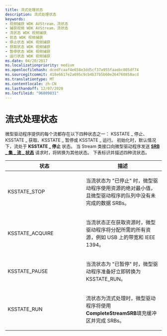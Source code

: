 ```yaml
---
title: 流式处理状态
description: 流式处理状态
keywords:
- 视频捕获 WDK AVStream，流状态
- 捕获视频 WDK AVStream，流状态
- 流状态 WDK 视频捕获
- 状态 WDK 视频捕获
- 停止状态 WDK 视频捕获
- 获取状态 WDK 视频捕获
- 暂停状态 WDK 视频捕获
- 运行状态 WDK 视频捕获
ms.date: 04/20/2017
ms.localizationpriority: medium
ms.openlocfilehash: dcedfcaaf4e658e3dd5cf37a955faaebc805df74
ms.sourcegitcommit: 418e6617e2a695c9cb4b37b5b60e264760858acd
ms.translationtype: MT
ms.contentlocale: zh-CN
ms.lasthandoff: 12/07/2020
ms.locfileid: "96809831"
---
```

# <a name="streaming-states"></a>流式处理状态


微型驱动程序提供的每个流都存在以下四种状态之一： KSSTATE \_ 停止、KSSTATE \_ 获取、KSSTATE \_ 暂停或 KSSTATE \_ 运行。 初始化时，默认情况下，流处于 **KSSTATE \_ 停止** 状态。 当 Stream 类接口向微型驱动程序发送 [**SRB \_ 集 \_ 流 \_ 状态**](./srb-set-stream-state.md) 请求时，将转换为其他状态。 下表标识并描述四种流状态。

<table>
<colgroup>
<col width="50%" />
<col width="50%" />
</colgroup>
<thead>
<tr class="header">
<th>状态</th>
<th>描述</th>
</tr>
</thead>
<tbody>
<tr class="odd">
<td><p>KSSTATE_STOP</p></td>
<td><p>当流状态为 "已停止" 时，微型驱动程序使用资源的绝对最小值，且微型驱动程序的队列中没有未完成的数据 SRBs。</p></td>
</tr>
<tr class="even">
<td><p>KSSTATE_ACQUIRE</p></td>
<td><p>当流状态正在获取资源时，微型驱动程序将分配所需的所有资源，例如 USB 上的带宽和 IEEE 1394。</p></td>
</tr>
<tr class="odd">
<td><p>KSSTATE_PAUSE</p></td>
<td><p>当流状态为 "已暂停" 时，微型驱动程序准备好立即转换为 KSSTATE_RUN。</p></td>
</tr>
<tr class="even">
<td><p>KSSTATE_RUN</p></td>
<td><p>流状态为流式处理时，微型驱动程序将使用 <strong>CompleteStreamSRB</strong>填充缓冲区并完成 SRBs。</p></td>
</tr>
</tbody>
</table>

 

 

